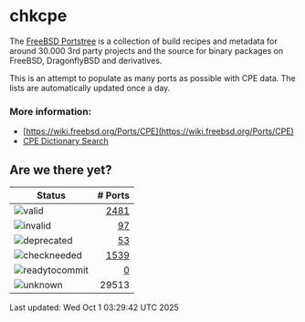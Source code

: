 # chkcpe

The [FreeBSD Portstree](https://cgit.freebsd.org/ports) is a collection of build recipes
and metadata for around 30.000 3rd party projects and the source for binary packages on
FreeBSD, DragonflyBSD and derivatives.

This is an attempt to populate as many ports as possible with CPE data. The lists are
automatically updated once a day.

### More information:
* [https://wiki.freebsd.org/Ports/CPE](https://wiki.freebsd.org/Ports/CPE)
* [CPE Dictionary Search](http://web.nvd.nist.gov/view/cpe/search)


## Are we there yet?

| Status                                                              | # Ports                                                                |
| --------------------------------------------------------------------| ---------------------------------------------------------------------: |
| ![valid](https://img.shields.io/badge/valid-brightgreen)            | [2481](https://github.com/decke/chkcpe/wiki/valid)                 |
| ![invalid](https://img.shields.io/badge/invalid-red)                | [97](https://github.com/decke/chkcpe/wiki/invalid)             |
| ![deprecated](https://img.shields.io/badge/deprecated-red)          | [53](https://github.com/decke/chkcpe/wiki/deprecated)       |
| ![checkneeded](https://img.shields.io/badge/checkneeded-orange)     | [1539](https://github.com/decke/chkcpe/wiki/checkneeded)     |
| ![readytocommit](https://img.shields.io/badge/readytocommit-orange) | [0](https://github.com/decke/chkcpe/wiki/readytocommit) |
| ![unknown](https://img.shields.io/badge/unknown-grey)               | 29513 | |

Last updated: Wed Oct  1 03:29:42 UTC 2025
